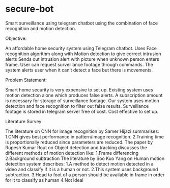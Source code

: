 # secure-bot
Smart surveillance using telegram chatbot using the combination of face recognition and motion detection.

Objective:

An affordable home security system using Telegram chatbot.
Uses Face recognition algorithm along with Motion detection to give correct intrusion alerts
Sends out intrusion alert with picture when unknown person enters frame.
User can request surveillance footage through commands.
The system alerts user when it can’t detect a face but there is movements.


Problem Statement:

Smart home security is very expensive to set up.
Existing system uses motion detection alone which produces false alerts.
A subscription amount is necessary for storage of surveillance footage.
Our system uses motion detection and face recognition to filter out false results.
Surveillance footage is stored in telegram server free of cost.
Cost effective to set up.


Literature Survey:

The literature on CNN for image recognition by Samer Hijazi summarises:
        1.CNN gives best performance in pattern/image	 	recognition.
        2.Training time is proportionally reduced since 	 	parameters are reduced.
The paper by Rupesh Kumar Rout on Object detection and tracking discusses the different methods of motion detection like:
	1.Frame differencing
	2.Background subtraction
The literature by Soo Kuo Yang on Human motion detection system describes:
	1.A method to detect motion detected in a video and classify if it is a human or not.
	2.This system uses background subtraction.
	3.Head to foot of a person should be available in frame in order for it to classify as human
	4.Not ideal
  

